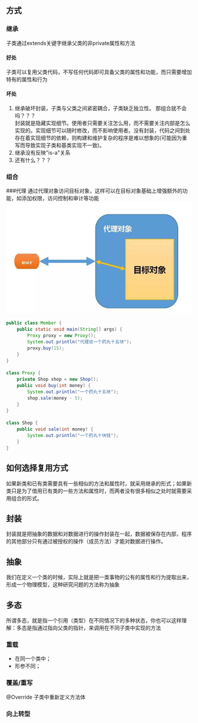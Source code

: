 ## 方式
### 继承
子类通过extends关键字继承父类的非private属性和方法

#### 好处
子类可以复用父类代码，不写任何代码即可具备父类的属性和功能，而只需要增加特有的属性和行为

#### 坏处
1. 继承破坏封装，子类与父类之间紧密耦合，子类缺乏独立性。 那组合就不会吗？？？  
   封装就是隐藏实现细节。使用者只需要关注怎么用，而不需要关注内部是怎么实现的。实现细节可以随时修改，而不影响使用者。没有封装，代码之间到处存在着实现细节的依赖，则构建和维护复杂的程序是难以想象的(可能因为重写而导致实现子类和基类实现不一致)。
2. 继承没有反映"is-a"关系
3. 还有什么？？？
### 组合

###代理
通过代理对象访问目标对象，这样可以在目标对象基础上增强额外的功能，如添加权限，访问控制和审计等功能
![](resources/jdk-代码复用-代理.md.png)
```java
public class Member {
    public static void main(String[] args) {
        Proxy proxy = new Proxy();
        System.out.println("代理说一个药丸十五块");
        proxy.buy(15);
    }
}

class Proxy {
    private Shop shop = new Shop();
    public void buy(int money) {
        System.out.println("一个药丸十五块");
        shop.sale(money - 5);
    }
}

class Shop {
    public void sale(int money) {
        System.out.println("一个药丸十块钱");
    }
}
```
## 如何选择复用方式
如果新类和已有类需要具有一些相似的方法和属性时，就采用继承的形式；如果新类只是为了借用已有类的一些方法和属性时，而两者没有很多相似之处时就需要采用组合的形式。

## 封装
封装就是把抽象的数据和对数据进行的操作封装在一起，数据被保存在内部，程序的其他部分只有通过被授权的操作（成员方法）才能对数据进行操作。

## 抽象
我们在定义一个类的时候，实际上就是把一类事物的公有的属性和行为提取出来，形成一个物理模型，这种研究问题的方法称为抽象

## 多态
所谓多态，就是指一个引用（类型）在不同情况下的多种状态，你也可以这样理解：多态是指通过指向父类的指针，来调用在不同子类中实现的方法

### 重载
+ 在同一个类中；  
+ 形参不同；  

### 覆盖/重写
@Override
子类中重新定义方法体

### 向上转型